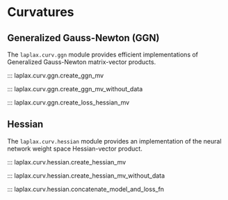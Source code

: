 # Curvatures

## Generalized Gauss-Newton (GGN)

The `laplax.curv.ggn` module provides efficient implementations of Generalized Gauss-Newton matrix-vector products.

::: laplax.curv.ggn.create_ggn_mv

::: laplax.curv.ggn.create_ggn_mv_without_data

::: laplax.curv.ggn.create_loss_hessian_mv


## Hessian

The `laplax.curv.hessian` module provides an implementation of the neural network weight space Hessian-vector product.

::: laplax.curv.hessian.create_hessian_mv

::: laplax.curv.hessian.create_hessian_mv_without_data

::: laplax.curv.hessian.concatenate_model_and_loss_fn
